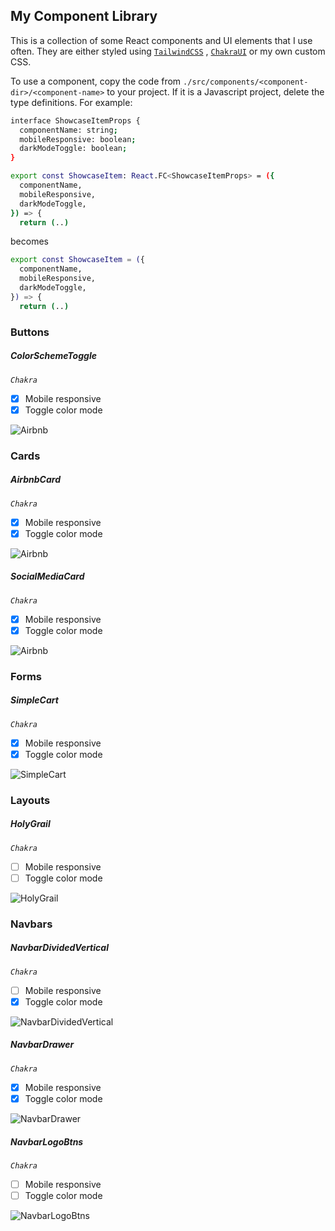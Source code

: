 ## My Component Library

This is a collection of some React components and UI elements that I use often. They are either styled using [`TailwindCSS`](https://tailwindcss.com/) , [`ChakraUI`](https://chakra-ui.com/) or my own custom CSS.

To use a component, copy the code from `./src/components/<component-dir>/<component-name>` to your project. If it is a Javascript project, delete the type definitions. For example:
```sh
interface ShowcaseItemProps {
  componentName: string;
  mobileResponsive: boolean;
  darkModeToggle: boolean;
}

export const ShowcaseItem: React.FC<ShowcaseItemProps> = ({
  componentName,
  mobileResponsive,
  darkModeToggle,
}) => {
  return (..)
```
becomes
```sh
export const ShowcaseItem = ({
  componentName,
  mobileResponsive,
  darkModeToggle,
}) => {
  return (..)
```

### Buttons 

##### ColorSchemeToggle
*`Chakra`*
- [x] Mobile responsive
- [x] Toggle color mode

![Airbnb](./docs/ColorSchemeToggle1.jpg)

### Cards 

##### AirbnbCard
*`Chakra`*
- [x] Mobile responsive
- [x] Toggle color mode

![Airbnb](./docs/AirbnbCard1.jpg)

##### SocialMediaCard
*`Chakra`*
- [x] Mobile responsive
- [x] Toggle color mode

![Airbnb](./docs/SocialMediaCard.jpg)

### Forms 

##### SimpleCart
*`Chakra`*
- [x] Mobile responsive
- [x] Toggle color mode

![SimpleCart](./docs/SimpleCart1.jpg)

### Layouts 

##### HolyGrail
*`Chakra`*
- [ ] Mobile responsive
- [ ] Toggle color mode

![HolyGrail](./docs/HolyGrail.jpg)

### Navbars 

##### NavbarDividedVertical
*`Chakra`*
- [ ] Mobile responsive
- [x] Toggle color mode

![NavbarDividedVertical](./docs/NavbarDividedVertical.jpg)

##### NavbarDrawer
*`Chakra`*
- [x] Mobile responsive
- [x] Toggle color mode

![NavbarDrawer](./docs/NavbarDrawer.jpg)

##### NavbarLogoBtns
*`Chakra`*
- [ ] Mobile responsive
- [ ] Toggle color mode

![NavbarLogoBtns](./docs/NavbarLogoBtns.jpg)